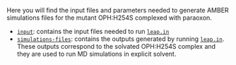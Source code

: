 Here you will find the input files and parameters needed to generate AMBER simulations files for the mutant OPH:H254S complexed with paraoxon.

- [`input`](input): contains the input files needed to run [`leap.in`](leap.in)
- [`simulations-files`](simulations-files): contains the outputs generated by running [`leap.in`](leap.in). These outputs correspond to the solvated OPH:H254S complex and they are used to run MD simulations in explicit solvent.
